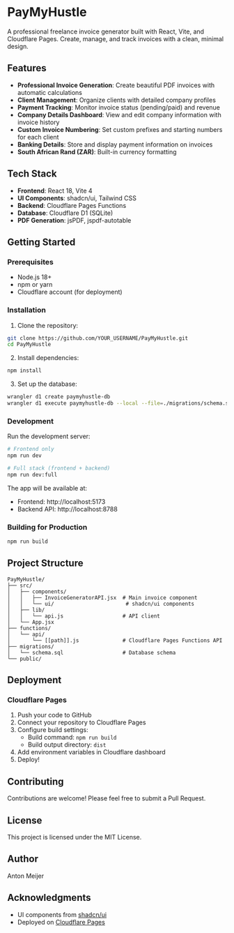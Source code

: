 # PayMyHustle

A professional freelance invoice generator built with React, Vite, and Cloudflare Pages. Create, manage, and track invoices with a clean, minimal design.

## Features

- **Professional Invoice Generation**: Create beautiful PDF invoices with automatic calculations
- **Client Management**: Organize clients with detailed company profiles
- **Payment Tracking**: Monitor invoice status (pending/paid) and revenue
- **Company Details Dashboard**: View and edit company information with invoice history
- **Custom Invoice Numbering**: Set custom prefixes and starting numbers for each client
- **Banking Details**: Store and display payment information on invoices
- **South African Rand (ZAR)**: Built-in currency formatting

## Tech Stack

- **Frontend**: React 18, Vite 4
- **UI Components**: shadcn/ui, Tailwind CSS
- **Backend**: Cloudflare Pages Functions
- **Database**: Cloudflare D1 (SQLite)
- **PDF Generation**: jsPDF, jspdf-autotable

## Getting Started

### Prerequisites

- Node.js 18+
- npm or yarn
- Cloudflare account (for deployment)

### Installation

1. Clone the repository:
```bash
git clone https://github.com/YOUR_USERNAME/PayMyHustle.git
cd PayMyHustle
```

2. Install dependencies:
```bash
npm install
```

3. Set up the database:
```bash
wrangler d1 create paymyhustle-db
wrangler d1 execute paymyhustle-db --local --file=./migrations/schema.sql
```

### Development

Run the development server:

```bash
# Frontend only
npm run dev

# Full stack (frontend + backend)
npm run dev:full
```

The app will be available at:
- Frontend: http://localhost:5173
- Backend API: http://localhost:8788

### Building for Production

```bash
npm run build
```

## Project Structure

```
PayMyHustle/
├── src/
│   ├── components/
│   │   ├── InvoiceGeneratorAPI.jsx  # Main invoice component
│   │   └── ui/                       # shadcn/ui components
│   ├── lib/
│   │   └── api.js                   # API client
│   └── App.jsx
├── functions/
│   └── api/
│       └── [[path]].js              # Cloudflare Pages Functions API
├── migrations/
│   └── schema.sql                   # Database schema
└── public/
```

## Deployment

### Cloudflare Pages

1. Push your code to GitHub
2. Connect your repository to Cloudflare Pages
3. Configure build settings:
   - Build command: `npm run build`
   - Build output directory: `dist`
4. Add environment variables in Cloudflare dashboard
5. Deploy!

## Contributing

Contributions are welcome! Please feel free to submit a Pull Request.

## License

This project is licensed under the MIT License.

## Author

Anton Meijer

## Acknowledgments

- UI components from [shadcn/ui](https://ui.shadcn.com)
- Deployed on [Cloudflare Pages](https://pages.cloudflare.com)
